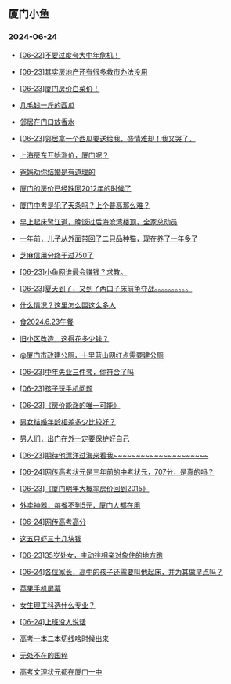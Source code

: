 ## 厦门小鱼 
### 2024-06-24

+ [[06-22]不要过度夸大中年危机！](http://bbs.xmfish.com/read-htm-tid-18208726.html)

+ [[06-23]其实房地产还有很多救市办法没用](http://bbs.xmfish.com/read-htm-tid-18208773.html)

+ [[06-23]厦门房价白菜价！](http://bbs.xmfish.com/read-htm-tid-18208957.html)

+ [几毛钱一斤的西瓜](http://bbs.xmfish.com/read-htm-tid-18208717.html)

+ [邻居在门口放香水](http://bbs.xmfish.com/read-htm-tid-18208791.html)

+ [[06-23]邻居拿一个西瓜要送给我，盛情难却！我又哭了。](http://bbs.xmfish.com/read-htm-tid-18208783.html)

+ [上海房东开始涨价，厦门呢？](http://bbs.xmfish.com/read-htm-tid-18208972.html)

+ [爸妈劝你结婚是有道理的](http://bbs.xmfish.com/read-htm-tid-18208709.html)

+ [厦门的房价已经跌回2012年的时候了](http://bbs.xmfish.com/read-htm-tid-18208919.html)

+ [厦门中考是犯了天条吗？上个普高那么难？](http://bbs.xmfish.com/read-htm-tid-18208897.html)

+ [早上起床鹭江道，晚饭过后海沧湾楼顶，全家总动员](http://bbs.xmfish.com/read-htm-tid-18209052.html)

+ [一年前，儿子从外面带回了二只品种猫，现在养了一年多了](http://bbs.xmfish.com/read-htm-tid-18208821.html)

+ [芝麻信用分终于过750了](http://bbs.xmfish.com/read-htm-tid-18208845.html)

+ [[06-23]小鱼网谁最会赚钱？求教。](http://bbs.xmfish.com/read-htm-tid-18208834.html)

+ [[06-23]夏天到了，又到了两口子床前争夺战。。。。。。。。。。](http://bbs.xmfish.com/read-htm-tid-18208952.html)

+ [什么情况？这里怎么围这么多人](http://bbs.xmfish.com/read-htm-tid-18208930.html)

+ [食2024.6.23午餐](http://bbs.xmfish.com/read-htm-tid-18208913.html)

+ [旧小区改造，这得花多少钱？](http://bbs.xmfish.com/read-htm-tid-18208940.html)

+ [@厦门市政建公厕，十里蓝山网红点需要建公厕](http://bbs.xmfish.com/read-htm-tid-18208895.html)

+ [[06-23]中年失业三件套，你符合了吗](http://bbs.xmfish.com/read-htm-tid-18209120.html)

+ [[06-23]孩子玩手机问题](http://bbs.xmfish.com/read-htm-tid-18209064.html)

+ [[06-23]《房价能涨的唯一可能》](http://bbs.xmfish.com/read-htm-tid-18209003.html)

+ [男女结婚年龄相差多少比较好？](http://bbs.xmfish.com/read-htm-tid-18209030.html)

+ [男人们，出门在外一定要保护好自己](http://bbs.xmfish.com/read-htm-tid-18209122.html)

+ [[06-23]期待他漂洋过海来看我~~~~~~~~~~~~~~~~~~~~~](http://bbs.xmfish.com/read-htm-tid-18209061.html)

+ [[06-24]网传高考状元是三年前的中考状元，707分，是真的吗？](http://bbs.xmfish.com/read-htm-tid-18209361.html)

+ [[06-23]《厦门明年大概率房价回到2015》](http://bbs.xmfish.com/read-htm-tid-18209129.html)

+ [外卖神器，每餐不到5元，厦门人都在用](http://bbs.xmfish.com/read-htm-tid-18209041.html)

+ [[06-24]网传高考高分](http://bbs.xmfish.com/read-htm-tid-18209361.html)

+ [这五只虾三十几块钱](http://bbs.xmfish.com/read-htm-tid-18209293.html)

+ [[06-23]35岁处女，主动往相亲对象住的地方跑](http://bbs.xmfish.com/read-htm-tid-18209037.html)

+ [[06-24]各位家长，高中的孩子还需要叫他起床，并为其做早点吗？](http://bbs.xmfish.com/read-htm-tid-18209344.html)

+ [苹果手机屏幕](http://bbs.xmfish.com/read-htm-tid-18209058.html)

+ [女生理工科选什么专业？](http://bbs.xmfish.com/read-htm-tid-18209409.html)

+ [[06-24]上班没人说话](http://bbs.xmfish.com/read-htm-tid-18209337.html)

+ [高考一本二本切线啥时候出来](http://bbs.xmfish.com/read-htm-tid-18209426.html)

+ [无处不在的国粹](http://bbs.xmfish.com/read-htm-tid-18209335.html)

+ [高考文理状元都在厦门一中](http://bbs.xmfish.com/read-htm-tid-18209545.html)

